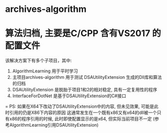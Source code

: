 # archives-algorithm

算法归档, 主要是C/CPP  含有VS2017 的配置文件
=====
该解决方案下有多个子项目，其中:
1. AlgorithmLearning 用于平时学习
2. 主项目archives-algorithm 用于测试 DSAUtilityExtension 生成的Dll库和算法的归档
3. DSAUtilityExtension 是脱胎于项目1和2的相对稳定, 具有一定复用性的程序
4. InterfaceForDotNet 是基于DSAUtilityExtension的C#接口

=
PS: 如果在X64下改动了DSAUtilityExtension中的内容, 但未见效果, 可能是此时引用的仍是X86下内容的原因
这通常发生在一个既有x86又有x64的dll被一个只有x86的程序引用的时候, 此时即使配置显示的是x64, 但实际当前项目不一定
(参考AlgorithmLearning引用DSAUtilityExtension)
